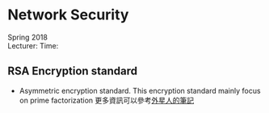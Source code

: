 # Network Security
Spring 2018 <br />
Lecturer:
Time:

## RSA Encryption standard

* Asymmetric encryption standard.
This encryption standard mainly focus on prime factorization
更多資訊可以參考[外星人的筆記]()
